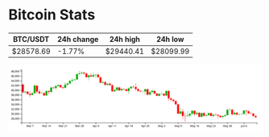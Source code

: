 # Bitcoin Stats

BTC/USDT|24h change|24h high|24h low|
|---|---|---|---|
|$28578.69|-1.77%|$29440.41|$28099.99|

<img src="./chart.svg">
